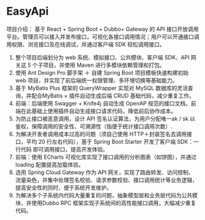 # EasyApi
项目介绍：
基于 React + Spring Boot + Dubbo+ Gateway 的 API 接口开放调用平台。管理员可以接入并发布接口，可视化各接口调用情况；用户可以开通接口调用权限、浏览接口及在线调试，并通过客户端 SDK 轻松调用接口。

1. 整个项目后端划分为 web 系统、模拟接口、公共模块、客户端 SDK、API 网关这 5 个子项目，并使用 Maven 进行多模块依赖管理和打包。
2. 使用 Ant Design Pro 脚手架 ＋ 自建 Spring Boot 项目模板快速构建初始 web 项目，并实现了前后端统一权限管理、多环境切换等基础能力。
3. 基于 MyBatis Plus 框架的 QueryWrapper 实现对 MySQL 数据库的灵活查询，井配合MyBatis × 插件自动生成后端 CRUD 基础代码，减少重复工作。
4. 前端：后端使用 Swagger + Knife4j 自动生成 OpenAP 规范的接口文档，前端在此基础上使用插件自动生成接口请求代码，降低前后协作成本。
5. 为防止接口被恶意调用，设计 API 签名认证算法，为用户分配唯一ak / sk 以鉴权，保障调用的安全性、可溯源性（指便于统计接口调用次数）.
6. 为解决开发者调用成本过高的问题（须自己使用 HTTP＋封装签名去调用接口，平均 20 行左右代码），基于 Spring Boot Starter 开发了客户端 SDK：一行代码 即可调用接口，提高开发体验。
7. 前端：使用 ECharts 可视化库实现了接口调用的分析图表（如饼图），并通过loading 配置提高加载体验。
8. 选用 Spring Cloud Gateway 作为 API 网关，实现了路由转发、访问控制、 流量染色，并集中处理签名校验、请求参数校验、接口调用统计等业务逻辑，提高安全性的同时、便于系统开发维护。
9. 为解决多个子系统内代码大量重复的问题，抽象模型层和业务层代码为公共模块，并使用Dubbo RPC 框架实现子系统间的高性能接口调用，大幅减少重复代码。
